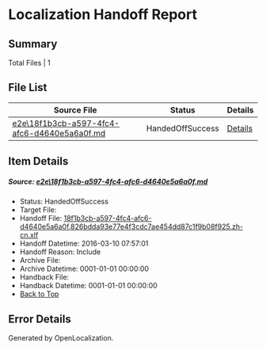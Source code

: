 # <a name='report-top'></a> Localization Handoff Report

## Summary
 Total Files | 1

## File List
 Source File | Status | Details 
 ----------- | ------ | ------- 
 [e2e\18f1b3cb-a597-4fc4-afc6-d4640e5a6a0f.md](https://github.com/OpenLocalizationTest/oltest/blob/13d6661f51cceefdb391f3d692e03b35900e0307/e2e/18f1b3cb-a597-4fc4-afc6-d4640e5a6a0f.md) | HandedOffSuccess | [Details](#d9eed2d146c9ed406447ba94a25208169c3512b91)

## Item Details
##### <a name='d9eed2d146c9ed406447ba94a25208169c3512b91'></a> Source: [e2e\18f1b3cb-a597-4fc4-afc6-d4640e5a6a0f.md](https://github.com/OpenLocalizationTest/oltest/blob/13d6661f51cceefdb391f3d692e03b35900e0307/e2e/18f1b3cb-a597-4fc4-afc6-d4640e5a6a0f.md)
* Status: HandedOffSuccess
* Target File: 
* Handoff File: [18f1b3cb-a597-4fc4-afc6-d4640e5a6a0f.826bdda93e77e4f3cdc7ae454dd87c1f9b08f925.zh-cn.xlf](https://github.com/OpenLocalizationTestOrg/olhandoff/blob/6422c129b52636e32bc896e6b25d0b0f7a5687bb/ol-handoff/OpenLocalizationTestOrg/oltest.zh-cn/xinjiang/ht/18f1b3cb-a597-4fc4-afc6-d4640e5a6a0f.826bdda93e77e4f3cdc7ae454dd87c1f9b08f925.zh-cn.xlf)
* Handoff Datetime: 2016-03-10 07:57:01
* Handoff Reason: Include
* Archive File: 
* Archive Datetime: 0001-01-01 00:00:00
* Handback File: 
* Handback Datetime: 0001-01-01 00:00:00
* [Back to Top](#report-top)


## Error Details

Generated by OpenLocalization.
